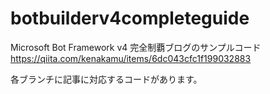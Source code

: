 # botbuilderv4completeguide
Microsoft Bot Framework v4 完全制覇ブログのサンプルコード https://qiita.com/kenakamu/items/6dc043cfc1f199032883

各ブランチに記事に対応するコードがあります。
